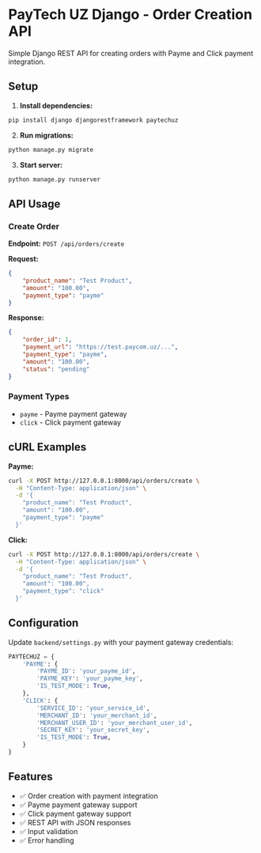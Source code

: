 # PayTech UZ Django - Order Creation API

Simple Django REST API for creating orders with Payme and Click payment integration.

## Setup

1. **Install dependencies:**
```bash
pip install django djangorestframework paytechuz
```

2. **Run migrations:**
```bash
python manage.py migrate
```

3. **Start server:**
```bash
python manage.py runserver
```

## API Usage

### Create Order

**Endpoint:** `POST /api/orders/create`

**Request:**
```json
{
    "product_name": "Test Product",
    "amount": "100.00",
    "payment_type": "payme"
}
```

**Response:**
```json
{
    "order_id": 1,
    "payment_url": "https://test.paycom.uz/...",
    "payment_type": "payme",
    "amount": "100.00",
    "status": "pending"
}
```

### Payment Types
- `payme` - Payme payment gateway
- `click` - Click payment gateway

## cURL Examples

**Payme:**
```bash
curl -X POST http://127.0.0.1:8000/api/orders/create \
  -H "Content-Type: application/json" \
  -d '{
    "product_name": "Test Product",
    "amount": "100.00",
    "payment_type": "payme"
  }'
```

**Click:**
```bash
curl -X POST http://127.0.0.1:8000/api/orders/create \
  -H "Content-Type: application/json" \
  -d '{
    "product_name": "Test Product",
    "amount": "100.00",
    "payment_type": "click"
  }'
```

## Configuration

Update `backend/settings.py` with your payment gateway credentials:

```python
PAYTECHUZ = {
    'PAYME': {
        'PAYME_ID': 'your_payme_id',
        'PAYME_KEY': 'your_payme_key',
        'IS_TEST_MODE': True,
    },
    'CLICK': {
        'SERVICE_ID': 'your_service_id',
        'MERCHANT_ID': 'your_merchant_id',
        'MERCHANT_USER_ID': 'your_merchant_user_id',
        'SECRET_KEY': 'your_secret_key',
        'IS_TEST_MODE': True,
    }
}
```

## Features

- ✅ Order creation with payment integration
- ✅ Payme payment gateway support
- ✅ Click payment gateway support
- ✅ REST API with JSON responses
- ✅ Input validation
- ✅ Error handling
